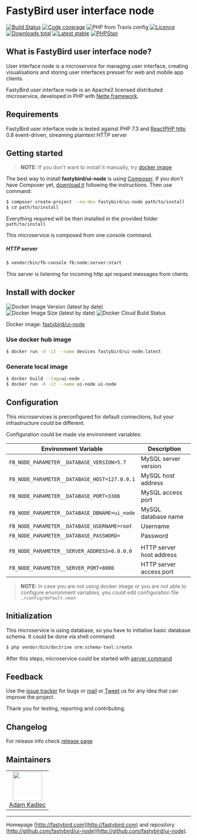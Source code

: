 # FastyBird user interface node

[![Build Status](https://img.shields.io/travis/FastyBird/ui-node.svg?style=flat-square)](https://travis-ci.org/FastyBird/ui-node)
[![Code coverage](https://img.shields.io/coveralls/FastyBird/ui-node.svg?style=flat-square)](https://coveralls.io/r/FastyBird/ui-node)
![PHP from Travis config](https://img.shields.io/travis/php-v/fastybird/ui-node?style=flat-square)
[![Licence](https://img.shields.io/packagist/l/FastyBird/ui-node.svg?style=flat-square)](https://packagist.org/packages/FastyBird/ui-node)
[![Downloads total](https://img.shields.io/packagist/dt/FastyBird/ui-node.svg?style=flat-square)](https://packagist.org/packages/FastyBird/ui-node)
[![Latest stable](https://img.shields.io/packagist/v/FastyBird/ui-node.svg?style=flat-square)](https://packagist.org/packages/FastyBird/ui-node)
[![PHPStan](https://img.shields.io/badge/PHPStan-enabled-brightgreen.svg?style=flat-square)](https://github.com/phpstan/phpstan)

## What is FastyBird user interface node?

User interface node is a microservice for managing user interface, creating visualisations and storing user interfaces presset for web and mobile app clients.

FastyBird user interface node is an Apache2 licensed distributed microservice, developed in PHP with [Nette framework](https://nette.org).

## Requirements

FastyBird user interface node is tested against PHP 7.3 and [ReactPHP http](https://github.com/reactphp/http) 0.8 event-driven, streaming plaintext HTTP server

## Getting started

> **NOTE:** If you don't want to install it manually, try [docker image](#install-with-docker)

The best way to install **fastybird/ui-node** is using [Composer](http://getcomposer.org/). If you don't have Composer yet, [download it](https://getcomposer.org/download/) following the instructions.
Then use command:

```sh
$ composer create-project --no-dev fastybird/ui-node path/to/install
$ cd path/to/install
```

Everything required will be then installed in the provided folder `path/to/install`

This microservice is composed from one console command.

##### HTTP server

```sh
$ vendor/bin/fb-console fb:node:server:start
```

This server is listening for incoming http api request messages from clients.

## Install with docker

![Docker Image Version (latest by date)](https://img.shields.io/docker/v/fastybird/ui-node?style=flat-square)
![Docker Image Size (latest by date)](https://img.shields.io/docker/image-size/fastybird/ui-node?style=flat-square)
![Docker Cloud Build Status](https://img.shields.io/docker/cloud/build/fastybird/ui-node?style=flat-square)

Docker image: [fastybird/ui-node](https://hub.docker.com/r/fastybird/ui-node/)

### Use docker hub image

```bash
$ docker run -d -it --name devices fastybird/ui-node:latest
```

### Generate local image

```bash
$ docker build --tag=ui-node .
$ docker run -d -it --name ui-node ui-node
```

## Configuration

This microservices is preconfigured for default connections, but your infrastructure could be different.

Configuration could be made via environment variables:

| Environment Variable | Description |
| ---------------------- | ---------------------------- |
| `FB_NODE_PARAMETER__DATABASE_VERSION=5.7` | MySQL server version |
| `FB_NODE_PARAMETER__DATABASE_HOST=127.0.0.1` | MySQL host address |
| `FB_NODE_PARAMETER__DATABASE_PORT=3306` | MySQL access port |
| `FB_NODE_PARAMETER__DATABASE_DBNAME=ui_node` | MySQL database name |
| `FB_NODE_PARAMETER__DATABASE_USERNAME=root` | Username |
| `FB_NODE_PARAMETER__DATABASE_PASSWORD=` | Password |
| | |
| `FB_NODE_PARAMETER__SERVER_ADDRESS=0.0.0.0` | HTTP server host address |
| `FB_NODE_PARAMETER__SERVER_PORT=8000` | HTTP server access port |

> **NOTE:** In case you are not using docker image or you are not able to configure environment variables, you could edit configuration file `./config/default.neon`

## Initialization

This microservice is using database, so you have to initialise basic database schema. It could be done via shell command:

```sh
$ php vendor/bin/doctrine orm:schema-tool:create
```

After this steps, microservice could be started with [server command](#http-server)

## Feedback

Use the [issue tracker](https://github.com/FastyBird/ui-node/issues) for bugs or [mail](mailto:info@fastybird.com) or [Tweet](https://twitter.com/fastybird) us for any idea that can improve the project.

Thank you for testing, reporting and contributing.

## Changelog

For release info check [release page](https://github.com/FastyBird/ui-node/releases)

## Maintainers

<table>
	<tbody>
		<tr>
			<td align="center">
				<a href="https://github.com/akadlec">
					<img width="80" height="80" src="https://avatars3.githubusercontent.com/u/1866672?s=460&amp;v=4">
				</a>
				<br>
				<a href="https://github.com/akadlec">Adam Kadlec</a>
			</td>
		</tr>
	</tbody>
</table>

***
Homepage [http://fastybird.com](http://fastybird.com) and repository [http://github.com/fastybird/ui-node](http://github.com/fastybird/ui-node).
